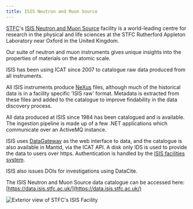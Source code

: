 ```yaml
---
title: ISIS Neutron and Muon Source
---
```


[STFC](https://stfc.ukri.org/)'s
[ISIS Neutron and Muon Source](https://www.isis.stfc.ac.uk/) facility is a
world-leading centre for research in the physical and life sciences at the STFC
Rutherford Appleton Laboratory near Oxford in the United Kingdom.

Our suite of neutron and muon instruments gives unique insights into the
properties of materials on the atomic scale.

ISIS has been using ICAT since 2007 to catalogue raw data produced from all
instruments.

All ISIS instruments produce [NeXus](https://www.nexusformat.org/) files, although
much of the historical data is in a facility specific 'ISIS raw' format. Metadata
is extracted from these files and added to the catalogue to improve findability in
the data discovery process.

All data produced at ISIS since 1984 has been catalogued and is
available. The ingestion pipeline is made up of a few .NET applications which
communicate over an ActiveMQ instance.

ISIS uses [DataGateway](https://github.com/ral-facilities/datagateway) as the web
interface to data, and the catalogue is also available in Mantid, via the ICAT
API. A disk only IDS is used to provide the data to users over https.
Authentication is handled by
the [ISIS facilities system](https://users.facilities.rl.ac.uk).

ISIS also issues DOIs for investigations using DataCite.

The ISIS Neutron and Muon Source data catalogue can be accessed here:
[https://data.isis.stfc.ac.uk/](https://data.isis.stfc.ac.uk/)

![Exterior view of STFC's ISIS Facility](/ral3.jpg "Exterior view of STFC's ISIS Facility")
